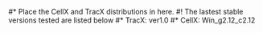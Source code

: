 #* Place the CellX and TracX distributions in here.
#! The lastest stable versions tested are listed below
#* TracX: ver1.0
#* CellX: Win_g2.12_c2.12